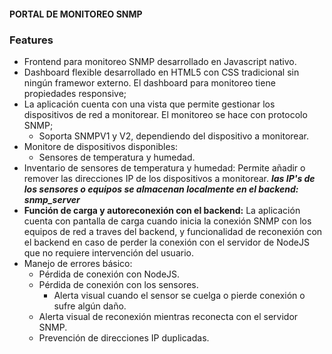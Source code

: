#### PORTAL DE MONITOREO SNMP #######

### Features

- Frontend para monitoreo SNMP desarrollado en Javascript nativo.
- Dashboard flexible desarrollado en HTML5 con CSS tradicional sin ningún framewor externo. El dashboard para monitoreo tiene propiedades responsive;
- La aplicación cuenta con una vista que permite gestionar los dispositivos de red a monitorear. El monitoreo se hace con protocolo SNMP;
  - Soporta SNMPV1 y V2, dependiendo del dispositivo a monitorear.
- Monitore de dispositivos disponibles:
  - Sensores de temperatura y humedad.
- Inventario de sensores de temperatura y humedad: Permite añadir o remover las direcciones IP de los dispositivos a monitorear. ***las IP's de los sensores o equipos se almacenan   localmente en el backend: snmp_server***
- **Función de carga y autoreconexión con el backend:** La aplicación cuenta con pantalla de carga cuando inicia la conexión SNMP con los equipos de red a traves del backend, y    funcionalidad de reconexión con el backend en caso de perder la conexión con el servidor de NodeJS que no requiere intervención del usuario.
- Manejo de errores básico:
  - Pérdida de conexión con NodeJS.
  - Pérdida de conexión con los sensores.
    - Alerta visual cuando el sensor se cuelga o pierde conexión o sufre algún daño.
  - Alerta visual de reconexión mientras reconecta con el servidor SNMP.
  - Prevención de direcciones IP duplicadas.
